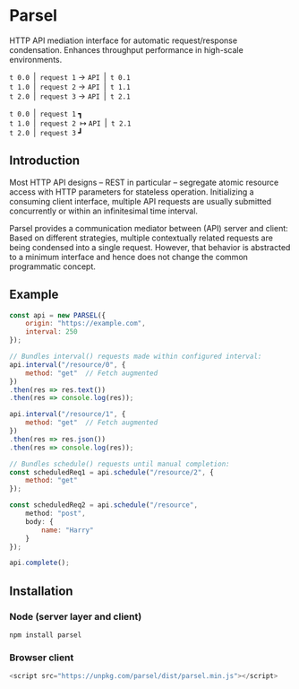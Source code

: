 # Parsel

HTTP API mediation interface for automatic request/response condensation. Enhances throughput performance in high-scale environments.

`t 0.0`&ensp;|&ensp;`request 1` → `API`&ensp;|&ensp;`t 0.1`  
`t 1.0`&ensp;|&ensp;`request 2` → `API`&ensp;|&ensp;`t 1.1`  
`t 2.0`&ensp;|&ensp;`request 3` → `API`&ensp;|&ensp;`t 2.1`  
  
`t 0.0`&ensp;|&ensp;`request 1` ┓  
`t 1.0`&ensp;|&ensp;`request 2`&ensp;↦ `API`&ensp;|&ensp;`t 2.1`  
`t 2.0`&ensp;|&ensp;`request 3` ┛

## Introduction

Most HTTP API designs – REST in particular – segregate atomic resource access with HTTP parameters for stateless operation. Initializing a consuming client interface, multiple API requests are usually submitted concurrently or within an infinitesimal time interval.  
  
Parsel provides a communication mediator between (API) server and client: Based on different strategies, multiple contextually related requests are being condensed into a single request. However, that behavior is abstracted to a minimum interface and hence does not change the common programmatic concept.

## Example

``` js
const api = new PARSEL({
    origin: "https://example.com",
    interval: 250
});

// Bundles interval() requests made within configured interval:
api.interval("/resource/0", {
    method: "get"  // Fetch augmented
})
.then(res => res.text())
.then(res => console.log(res));

api.interval("/resource/1", {
    method: "get"  // Fetch augmented
})
.then(res => res.json())
.then(res => console.log(res));

// Bundles schedule() requests until manual completion:
const scheduledReq1 = api.schedule("/resource/2", {
    method: "get"
});

const scheduledReq2 = api.schedule("/resource", 
    method: "post",
    body: {
        name: "Harry"
    }
});

api.complete();
```

## Installation

### Node (server layer and client)

``` cli
npm install parsel
```

### Browser client

``` js
<script src="https://unpkg.com/parsel/dist/parsel.min.js"></script>
```